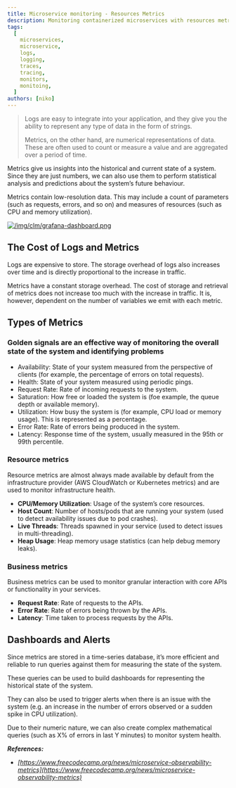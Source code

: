```yaml
---
title: Microservice monitoring - Resources Metrics
description: Monitoring containerized microservices with resources metrics.
tags:
  [
    microservices,
    microservice,
    logs,
    logging,
    traces,
    tracing,
    monitors,
    monitoing,
  ]
authors: [niko]
---
```


> Logs are easy to integrate into your application, and they give you the ability to represent any type of data in the form of strings.
>
> Metrics, on the other hand, are numerical representations of data. These are often used to count or measure a value and are aggregated over a period of time.

<!-- truncate -->

Metrics give us insights into the historical and current state of a system. Since they are just numbers, we can also use them to perform statistical analysis and predictions about the system’s future behaviour.

Metrics contain low-resolution data. This may include a count of parameters (such as requests, errors, and so on) and measures of resources (such as CPU and memory utilization).

[![/img/clm/grafana-dashboard.png](/img/clm/grafana-dashboard.png)](/img/clm/grafana-dashboard.png)

## The Cost of Logs and Metrics

Logs are expensive to store. The storage overhead of logs also increases over time and is directly proportional to the increase in traffic.

Metrics have a constant storage overhead. The cost of storage and retrieval of metrics does not increase too much with the increase in traffic. It is, however, dependent on the number of variables we emit with each metric.

## Types of Metrics

### Golden signals are an effective way of monitoring the overall state of the system and identifying problems

- Availability: State of your system measured from the perspective of clients (for example, the percentage of errors on total requests).
- Health: State of your system measured using periodic pings.
- Request Rate: Rate of incoming requests to the system.
- Saturation: How free or loaded the system is (foe example, the queue depth or available memory).
- Utilization: How busy the system is (for example, CPU load or memory usage). This is represented as a percentage.
- Error Rate: Rate of errors being produced in the system.
- Latency: Response time of the system, usually measured in the 95th or 99th percentile.

### Resource metrics

Resource metrics are almost always made available by default from the infrastructure provider (AWS CloudWatch or Kubernetes metrics) and are used to monitor infrastructure health.

- **CPU/Memory Utilization**: Usage of the system’s core resources.
- **Host Count**: Number of hosts/pods that are running your system (used to detect availability issues due to pod crashes).
- **Live Threads**: Threads spawned in your service (used to detect issues in multi-threading).
- **Heap Usage**: Heap memory usage statistics (can help debug memory leaks).

### Business metrics

Business metrics can be used to monitor granular interaction with core APIs or functionality in your services.

- **Request Rate**: Rate of requests to the APIs.
- **Error Rate**: Rate of errors being thrown by the APIs.
- **Latency**: Time taken to process requests by the APIs.

## Dashboards and Alerts

Since metrics are stored in a time-series database, it’s more efficient and reliable to run queries against them for measuring the state of the system.

These queries can be used to build dashboards for representing the historical state of the system.

They can also be used to trigger alerts when there is an issue with the system (e.g. an increase in the number of errors observed or a sudden spike in CPU utilization).

Due to their numeric nature, we can also create complex mathematical queries (such as X% of errors in last Y minutes) to monitor system health.

**_References:_**

- _[https://www.freecodecamp.org/news/microservice-observability-metrics](https://www.freecodecamp.org/news/microservice-observability-metrics)_
